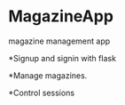 # MagazineApp

magazine management app


*Signup and signin with flask  

*Manage magazines.

*Control sessions
